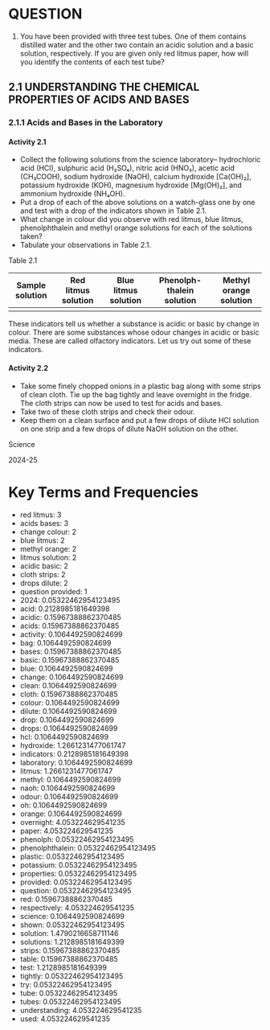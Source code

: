 # QUESTION

1. You have been provided with three test tubes. One of them contains
   distilled water and the other two contain an acidic solution and a basic
   solution, respectively. If you are given only red litmus paper, how will
   you identify the contents of each test tube?

## 2.1 UNDERSTANDING THE CHEMICAL PROPERTIES OF ACIDS AND BASES

### 2.1.1 Acids and Bases in the Laboratory

#### Activity 2.1

- Collect the following solutions from the science laboratory–
  hydrochloric acid (HCl), sulphuric acid (H₂SO₄), nitric acid (HNO₃),
  acetic acid (CH₃COOH), sodium hydroxide (NaOH), calcium
  hydroxide [Ca(OH)₂], potassium hydroxide (KOH), magnesium
  hydroxide [Mg(OH)₂], and ammonium hydroxide (NH₄OH).
- Put a drop of each of the above solutions on a watch-glass one by
  one and test with a drop of the indicators shown in Table 2.1.
- What change in colour did you observe with red litmus, blue litmus,
  phenolphthalein and methyl orange solutions for each of the
  solutions taken?
- Tabulate your observations in Table 2.1.

Table 2.1

| Sample solution | Red litmus solution | Blue litmus solution | Phenolph-thalein solution | Methyl orange solution |
|-----------------|----------------------|----------------------|---------------------------|------------------------|
|                 |                      |                      |                           |                        |

These indicators tell us whether a substance is acidic or basic by
change in colour. There are some substances whose odour changes in
acidic or basic media. These are called olfactory indicators. Let us try
out some of these indicators.

#### Activity 2.2

- Take some finely chopped onions in a plastic bag along with some
  strips of clean cloth. Tie up the bag tightly and leave overnight in
  the fridge. The cloth strips can now be used to test for acids and
  bases.
- Take two of these cloth strips and check their odour.
- Keep them on a clean surface and put a few drops of dilute HCl
  solution on one strip and a few drops of dilute NaOH solution on
  the other.

Science

2024-25

# Key Terms and Frequencies
- red litmus: 3
- acids bases: 3
- change colour: 2
- blue litmus: 2
- methyl orange: 2
- litmus solution: 2
- acidic basic: 2
- cloth strips: 2
- drops dilute: 2
- question provided: 1
- 2024: 0.05322462954123495
- acid: 0.2128985181649398
- acidic: 0.15967388862370485
- acids: 0.15967388862370485
- activity: 0.1064492590824699
- bag: 0.1064492590824699
- bases: 0.15967388862370485
- basic: 0.15967388862370485
- blue: 0.1064492590824699
- change: 0.1064492590824699
- clean: 0.1064492590824699
- cloth: 0.15967388862370485
- colour: 0.1064492590824699
- dilute: 0.1064492590824699
- drop: 0.1064492590824699
- drops: 0.1064492590824699
- hcl: 0.1064492590824699
- hydroxide: 1.2661231477061747
- indicators: 0.2128985181649398
- laboratory: 0.1064492590824699
- litmus: 1.2661231477061747
- methyl: 0.1064492590824699
- naoh: 0.1064492590824699
- odour: 0.1064492590824699
- oh: 0.1064492590824699
- orange: 0.1064492590824699
- overnight: 4.053224629541235
- paper: 4.053224629541235
- phenolph: 0.05322462954123495
- phenolphthalein: 0.05322462954123495
- plastic: 0.05322462954123495
- potassium: 0.05322462954123495
- properties: 0.05322462954123495
- provided: 0.05322462954123495
- question: 0.05322462954123495
- red: 0.15967388862370485
- respectively: 4.053224629541235
- science: 0.1064492590824699
- shown: 0.05322462954123495
- solution: 1.4790216658711146
- solutions: 1.2128985181649399
- strips: 0.15967388862370485
- table: 0.15967388862370485
- test: 1.2128985181649399
- tightly: 0.05322462954123495
- try: 0.05322462954123495
- tube: 0.05322462954123495
- tubes: 0.05322462954123495
- understanding: 4.053224629541235
- used: 4.053224629541235
